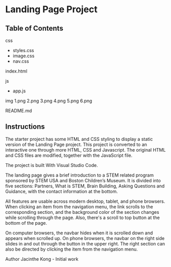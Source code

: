 # Landing Page Project

## Table of Contents

css
- styles.css 
- image.css   
- nav.css

index.html

js
- app.js

img
1.png
2.png
3.png
4.png
5.png
6.png

README.md


## Instructions

The starter project has some HTML and CSS styling to display a static version of the Landing Page project. This project is converted to an interactive one through more HTML, CSS and Javascript. The original HTML and CSS files are modified, together with the JavaScript file.

The project is built With Visual Studio Code.

The landing page gives a brief introduction to a STEM related program sponsored by STEM USA and Boston Children’s Museum. It is divided into five sections: Partners, What is STEM, Brain Building, Asking Questions and Guidance, with the contact information at the bottom.

All features are usable across modern desktop, tablet, and phone browsers. When clicking an item from the navigation menu, the link scrolls to the corresponding section, and the background color of the section changes while scrolling through the page. Also, there's a scroll to top button at the bottom of the page.

On computer browsers, the navbar hides when it is scrolled down and appears when scrolled up. On phone browsers, the navbar on the right side slides in and out through the button in the upper right. The right section can also be directed by clicking the item from the navigation menu.


Author
Jacinthe Kong - Initial work 
